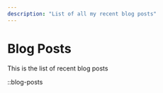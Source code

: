 ```yaml
---
description: "List of all my recent blog posts"
---
```


# Blog Posts

This is the list of recent blog posts

::blog-posts
